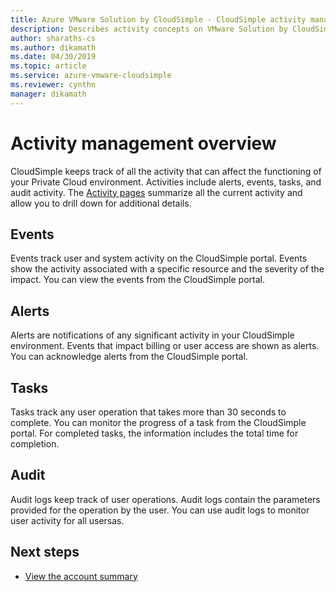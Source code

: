 ```yaml
---
title: Azure VMware Solution by CloudSimple - CloudSimple activity management 
description: Describes activity concepts on VMware Solution by CloudSimple
author: sharaths-cs
ms.author: dikamath
ms.date: 04/30/2019
ms.topic: article
ms.service: azure-vmware-cloudsimple
ms.reviewer: cynthn
manager: dikamath
---
```

# Activity management overview

CloudSimple keeps track of all the activity that can affect the functioning of your Private Cloud environment. Activities include alerts, events, tasks, and audit activity. The [Activity pages](monitor-activity.md) summarize all the current activity and allow you to drill down for additional details.

## Events

Events track user and system activity on the CloudSimple portal. Events show the activity associated with a specific resource and the severity of the impact.  You can view the events from the CloudSimple portal.

## Alerts

Alerts are notifications of any significant activity in your CloudSimple environment. Events that impact billing or user access are shown as alerts.  You can acknowledge alerts from the CloudSimple portal.

## Tasks

Tasks track any user operation that takes more than 30 seconds to complete. You can monitor the progress of a task from the CloudSimple portal.  For completed tasks, the information includes the total time for completion.

## Audit

Audit logs keep track of user operations. Audit logs contain the parameters provided for the operation by the user.  You can use audit logs to monitor user activity for all usersas.

## Next steps

* [View the account summary](account.md)